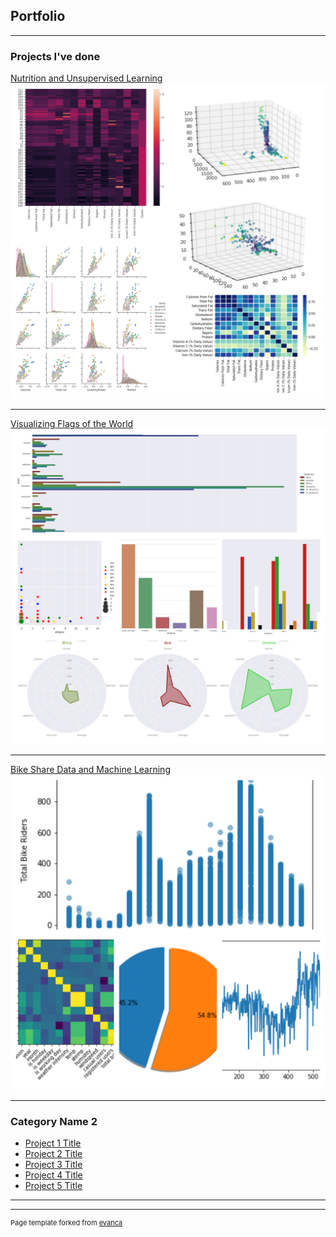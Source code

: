 ## Portfolio

---

### Projects I've done

[Nutrition and Unsupervised Learning](/sample_page)
<img src="images/project1.jpg?raw=true"/>

---
[Visualizing Flags of the World](/pdf/sample_presentation.pdf)
<img src="images/project2.jpg?raw=true"/>

---
[Bike Share Data and Machine Learning](http://example.com/)
<img src="images/project3.jpg?raw=true"/>

---

### Category Name 2

- [Project 1 Title](https://nbviewer.jupyter.org/github/amontano495/McDonalds-Nutrition/blob/master/McDonaldsNutrtionFacts.ipynb)
- [Project 2 Title](http://example.com/)
- [Project 3 Title](http://example.com/)
- [Project 4 Title](http://example.com/)
- [Project 5 Title](http://example.com/)

---




---
<p style="font-size:11px">Page template forked from <a href="https://github.com/evanca/quick-portfolio">evanca</a></p>
<!-- Remove above link if you don't want to attibute -->
